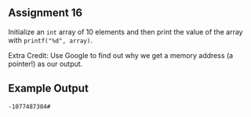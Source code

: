 ## Assignment 16
Initialize an `int` array of 10 elements and then print the value of the array with `printf("%d", array)`. 

Extra Credit: Use Google to find out why we get a memory address (a pointer!) as our output.

## Example Output
```terminal_session                                  
-1077487384#  
```
